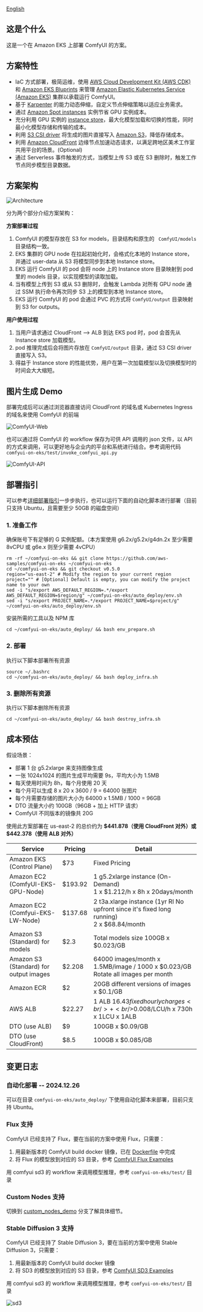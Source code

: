 [English](./README.md)

## 这是个什么

这是一个在 Amazon EKS 上部署 ComfyUI 的方案。

## 方案特性

* IaC 方式部署，极简运维，使用 [AWS Cloud Development Kit (AWS CDK)](https://aws.amazon.com/cdk/) 和 [Amazon EKS Bluprints](https://aws-quickstart.github.io/cdk-eks-blueprints/) 来管理 [Amazon Elastic Kubernetes Service (Amazon EKS)](https://aws.amazon.com/eks/) 集群以承载运行 ComfyUI。
* 基于 [Karpenter](https://karpenter.sh/) 的能力动态伸缩，自定义节点伸缩策略以适应业务需求。
* 通过 [Amazon Spot instances](https://aws.amazon.com/ec2/spot/) 实例节省 GPU 实例成本。
* 充分利用 GPU 实例的 [instance store](https://docs.aws.amazon.com/AWSEC2/latest/UserGuide/InstanceStorage.html)，最大化模型加载和切换的性能，同时最小化模型存储和传输的成本。
* 利用 [S3 CSI driver](https://docs.aws.amazon.com/eks/latest/userguide/s3-csi.html) 将生成的图片直接写入 [Amazon S3](https://aws.amazon.com/s3/)，降低存储成本。
* 利用 [Amazon CloudFront](https://aws.amazon.com/cloudfront/) 边缘节点加速动态请求，以满足跨地区美术工作室共用平台的场景。(Optional)
* 通过 Serverless 事件触发的方式，当模型上传 S3 或在 S3 删除时，触发工作节点同步模型目录数据。

## 方案架构

![Architecture](images/arch.png)

分为两个部分介绍方案架构：

**方案部署过程**

1. ComfyUI 的模型存放在 S3 for models，目录结构和原生的 ` ComfyUI/models` 目录结构一致。
2. EKS 集群的 GPU node 在拉起初始化时，会格式化本地的 Instance store，并通过 user-data 从 S3 将模型同步到本地 Instance store。
3. EKS 运行 ComfyUI 的 pod 会将 node 上的 Instance store 目录映射到 pod 里的 models 目录，以实现模型的读取加载。
4. 当有模型上传到 S3 或从 S3 删除时，会触发 Lambda 对所有 GPU node 通过 SSM 执行命令再次同步 S3 上的模型到本地 Instance store。
5. EKS 运行 ComfyUI 的 pod 会通过 PVC 的方式将 `ComfyUI/output` 目录映射到 S3 for outputs。

**用户使用过程**

1. 当用户请求通过 CloudFront --> ALB 到达 EKS pod 时，pod 会首先从 Instance store 加载模型。
2. pod 推理完成后会将图片存放在 `ComfyUI/output` 目录，通过 S3 CSI driver 直接写入 S3。
3. 得益于 Instance store 的性能优势，用户在第一次加载模型以及切换模型时的时间会大大缩短。

## 图片生成 Demo

部署完成后可以通过浏览器直接访问 CloudFront 的域名或 Kubernetes Ingress 的域名来使用 ComfyUI 的前端

![ComfyUI-Web](images/comfyui-web.png)

也可以通过将 ComfyUI 的 workflow 保存为可供 API 调用的  json 文件，以 API 的方式来调用，可以更好地与企业内的平台和系统进行结合。参考调用代码 `comfyui-on-eks/test/invoke_comfyui_api.py` 

![ComfyUI-API](images/comfyui-api.png)

## 部署指引

可以参考[详细部署指引](./archive_docs/deployment_instructions_details.zh.md)一步步执行，也可以运行下面的自动化脚本进行部署（目前只支持 Ubuntu，且需要至少 50GB 的磁盘空间）

### 1. 准备工作

确保账号下有足够的 G 实例配额。（本方案使用 g6.2x/g5.2x/g4dn.2x 至少需要 8vCPU 或 g6e.x 则至少需要 4vCPU）

```shell
rm -rf ~/comfyui-on-eks && git clone https://github.com/aws-samples/comfyui-on-eks ~/comfyui-on-eks
cd ~/comfyui-on-eks && git checkout v0.5.0
region="us-east-2" # Modify the region to your current region
project="" # [Optional] Default is empty, you can modify the project name to your own
sed -i "s/export AWS_DEFAULT_REGION=.*/export AWS_DEFAULT_REGION=$region/g" ~/comfyui-on-eks/auto_deploy/env.sh
sed -i "s/export PROJECT_NAME=.*/export PROJECT_NAME=$project/g" ~/comfyui-on-eks/auto_deploy/env.sh
```

安装所需的工具以及 NPM 库

```shell
cd ~/comfyui-on-eks/auto_deploy/ && bash env_prepare.sh
```

### 2. 部署

执行以下脚本部署所有资源

```shell
source ~/.bashrc
cd ~/comfyui-on-eks/auto_deploy/ && bash deploy_infra.sh
```

### 3. 删除所有资源

执行以下脚本删除所有资源

```
cd ~/comfyui-on-eks/auto_deploy/ && bash destroy_infra.sh
```

## 成本预估

假设场景：

* 部署 1 台 g5.2xlarge 来支持图像生成
* 一张 1024x1024 的图片生成平均需要 9s，平均大小为 1.5MB
* 每天使用时间为 8h，每个月使用 20 天
* 每个月可以生成 8 x 20 x 3600 / 9 = 64000 张图片
* 每个月需要存储的图片大小为 64000 x 1.5MB / 1000 = 96GB
* DTO 流量大小约 100GB（96GB + 加上 HTTP 请求）
* ComfyUI 不同版本的镜像共 20G

使用此方案部署在 us-east-2 的总价约为 **$441.878（使用 CloudFront 对外）或 $442.378（使用 ALB 对外）**

| Service                                | Pricing | Detail                                                       |
| -------------------------------------- | ------- | ------------------------------------------------------------ |
| Amazon EKS (Control Plane)             | $73     | Fixed Pricing                                                |
| Amazon EC2 (ComfyUI-EKS-GPU-Node)      | $193.92 | 1 g5.2xlarge instance (On-Demand)<br />1 x $1.212/h x 8h x 20days/month |
| Amazon EC2 (Comfyui-EKS-LW-Node)       | $137.68 | 2 t3a.xlarge instance (1yr RI No upfront since it's fixed long running)<br />2 x $68.84/month |
| Amazon S3 (Standard) for models        | $2.3    | Total models size 100GB x $0.023/GB                          |
| Amazon S3 (Standard) for output images | $2.208  | 64000 images/month x 1.5MB/image / 1000 x $0.023/GB<br />Rotate all images per month |
| Amazon ECR                             | $2      | 20GB different versions of images x $0.1/GB                  |
| AWS ALB                                | $22.27  | 1 ALB $16.43 fixed hourly charges<br />+<br />$0.008/LCU/h x 730h x 1LCU x 1ALB |
| DTO (use ALB)                          | $9      | 100GB x $0.09/GB                                             |
| DTO (use CloudFront)                   | $8.5    | 100GB x $0.085/GB                                            |

## 变更日志

### 自动化部署 -- 2024.12.26

可以在目录 `comfyui-on-eks/auto_deploy/` 下使用自动化脚本来部署，目前只支持 Ubuntu。

### Flux 支持

ComfyUI 已经支持了 Flux，要在当前的方案中使用 Flux，只需要：

1. 用最新版本的 ComfyUI build docker 镜像，已在 [Dockerfile](https://github.com/aws-samples/comfyui-on-eks/blob/main/comfyui_image/Dockerfile) 中完成
2. 将 Flux 的模型放到对应的 S3 目录，参考  [ComfyUI Flux Examples](https://comfyanonymous.github.io/ComfyUI_examples/flux/)

用 comfyui sd3 的 workflow 来调用模型推理，参考 `comfyui-on-eks/test/` 目录

### Custom Nodes 支持

切换到 [custom_nodes_demo](https://github.com/aws-samples/comfyui-on-eks/tree/custom_nodes_demo) 分支了解具体细节。

### Stable Diffusion 3 支持

ComfyUI 已经支持了 Stable Diffusion 3，要在当前的方案中使用 Stable Diffusion 3，只需要：

1. 用最新版本的 ComfyUI build docker 镜像
2. 将 SD3 的模型放到对应的 S3 目录，参考  [ComfyUI SD3 Examples](https://comfyanonymous.github.io/ComfyUI_examples/sd3/)

用 comfyui sd3 的 workflow 来调用模型推理，参考 `comfyui-on-eks/test/` 目录

![sd3](images/sd3.png)

